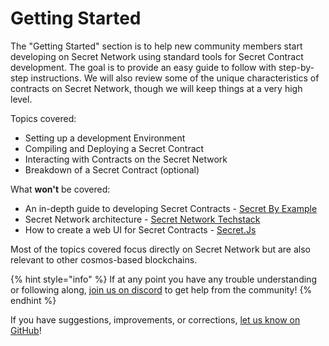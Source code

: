 # Getting Started

The "Getting Started" section is to help new community members start developing on Secret Network using standard tools for Secret Contract development. The goal is to provide an easy guide to follow with step-by-step instructions. We will also review some of the unique characteristics of contracts on Secret Network, though we will keep things at a very high level.

Topics covered:

* Setting up a development Environment
* Compiling and Deploying a Secret Contract
* Interacting with Contracts on the Secret Network
* Breakdown of a Secret Contract (optional)

What **won't** be covered:

* An in-depth guide to developing Secret Contracts - [Secret By Example](../example-contracts/guides-tutorials.md)
* Secret Network architecture - [Secret Network Techstack](../../overview-ecosystem-and-technology/techstack/)
* How to create a web UI for Secret Contracts - [Secret.Js](broken-reference)

Most of the topics covered focus directly on Secret Network but are also relevant to other cosmos-based blockchains.

{% hint style="info" %}
If at any point you have any trouble understanding or following along, [join us on discord](https://scrt.network/discord) to get help from the community!
{% endhint %}

If you have suggestions, improvements, or corrections, [let us know on GitHub](https://github.com/SecretFoundation/docs/issues)!
